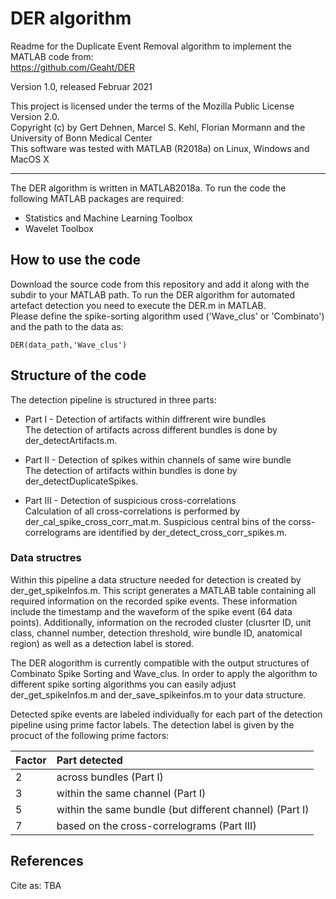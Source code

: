 # DER algorithm
Readme for the Duplicate Event Removal algorithm to implement the MATLAB code from:  
https://github.com/Geaht/DER

Version 1.0, released Februar 2021  

This project is licensed under the terms of the Mozilla Public License Version 2.0.  
Copyright (c) by Gert Dehnen, Marcel S. Kehl, Florian Mormann and the University of Bonn Medical Center  
This software was tested with MATLAB (R2018a) on Linux, Windows and MacOS X

------------------------------------------------------------------------------------------
The DER algorithm is written in MATLAB2018a. To run the code the following MATLAB packages are required:  

* Statistics and Machine Learning Toolbox
* Wavelet Toolbox  


## How to use the code 

Download the source code from this repository and add it along with the subdir to your MATLAB path. 
To run the DER algorithm for automated artefact detection you need to execute the DER.m in MATLAB.  
Please define the spike-sorting algorithm used ('Wave_clus' or 'Combinato') and the path to the data as:  

```
DER(data_path,'Wave_clus')  
```  

## Structure of the code

The detection pipeline is structured in three parts: 

* Part I - Detection of artifacts within diffrerent wire bundles  
The detection of artifacts across different bundles is done by der_detectArtifacts.m.  

* Part II - Detection of spikes within channels of same wire bundle  
The detection of artifacts within bundles is done by der_detectDuplicateSpikes.  

* Part III - Detection of suspicious cross-correlations  
Calculation of all cross-correlations is performed by der_cal_spike_cross_corr_mat.m. 
Suspicious central bins of the corss-correlograms are identified by der_detect_cross_corr_spikes.m.

### Data structres

Within this pipeline a data structure needed for detection is created by der_get_spikeInfos.m.
This script generates a MATLAB table containing all required information on the recorded spike events.
These information include the timestamp and the waveform of the spike event (64 data points). 
Additionally, information on the recroded cluster (clusrter ID, unit class, channel number, detection threshold, wire bundle ID, anatomical region) as well as a detection label is stored. 

The DER alogorithm is currently compatible with the output structures of Combinato Spike Sorting and Wave_clus.
In order to apply the algorithm to different spike sorting algorithms you can easily adjust der_get_spikeInfos.m 
and der_save_spikeinfos.m to your data structure. 

Detected spike events are labeled individually for each part of the detection pipeline using prime factor labels.
The detection label is given by the procuct of the following prime factors:

Factor | Part detected
:---|:---
2   | across bundles (Part I)
3   | within the same channel (Part I)  
5   | within the same bundle (but different channel) (Part I)  
7   | based on the cross-correlograms (Part III)

## References

Cite as: TBA


